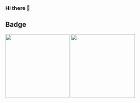 ### Hi there 👋


## Badge

<img src="https://user-images.githubusercontent.com/62486279/136662704-e314887f-c56b-48b5-b9d7-b95e89480491.png" width="200"> <img src="https://user-images.githubusercontent.com/62486279/136662691-81486f85-9feb-4dc1-a52b-bfde064e8b1b.png" width="200">







<!--
**RicardViana/ricardviana** is a ✨ _special_ ✨ repository because its `README.md` (this file) appears on your GitHub profile.

Here are some ideas to get you started:

- 🔭 I’m currently working on ...
- 🌱 I’m currently learning ...
- 👯 I’m looking to collaborate on ...
- 🤔 I’m looking for help with ...
- 💬 Ask me about ...
- 📫 How to reach me: ...
- 😄 Pronouns: ...
- ⚡ Fun fact: ...
-->
